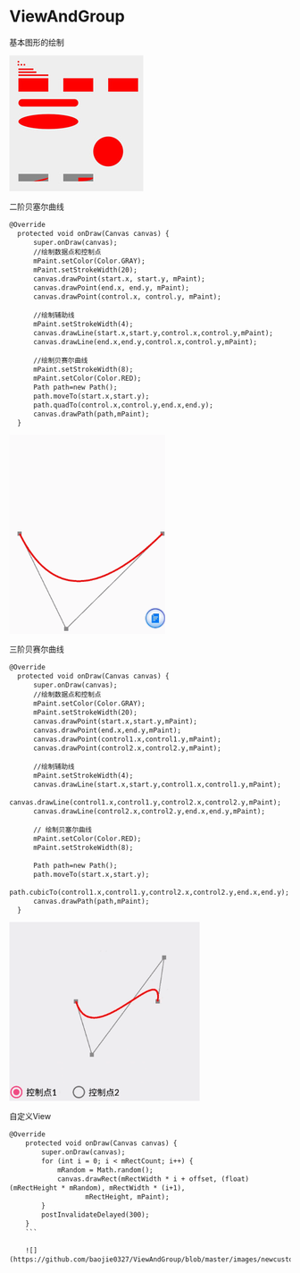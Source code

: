 # ViewAndGroup
基本图形的绘制

![](https://github.com/baojie0327/ViewAndGroup/blob/master/images/basic.jpg)

二阶贝塞尔曲线
```
@Override
  protected void onDraw(Canvas canvas) {
      super.onDraw(canvas);
      //绘制数据点和控制点
      mPaint.setColor(Color.GRAY);
      mPaint.setStrokeWidth(20);
      canvas.drawPoint(start.x, start.y, mPaint);
      canvas.drawPoint(end.x, end.y, mPaint);
      canvas.drawPoint(control.x, control.y, mPaint);

      //绘制辅助线
      mPaint.setStrokeWidth(4);
      canvas.drawLine(start.x,start.y,control.x,control.y,mPaint);
      canvas.drawLine(end.x,end.y,control.x,control.y,mPaint);

      //绘制贝赛尔曲线
      mPaint.setStrokeWidth(8);
      mPaint.setColor(Color.RED);
      Path path=new Path();
      path.moveTo(start.x,start.y);
      path.quadTo(control.x,control.y,end.x,end.y);
      canvas.drawPath(path,mPaint);
  }
  ```
![](https://github.com/baojie0327/ViewAndGroup/blob/master/images/baizer_two.gif)

三阶贝赛尔曲线
```
@Override
  protected void onDraw(Canvas canvas) {
      super.onDraw(canvas);
      //绘制数据点和控制点
      mPaint.setColor(Color.GRAY);
      mPaint.setStrokeWidth(20);
      canvas.drawPoint(start.x,start.y,mPaint);
      canvas.drawPoint(end.x,end.y,mPaint);
      canvas.drawPoint(control1.x,control1.y,mPaint);
      canvas.drawPoint(control2.x,control2.y,mPaint);

      //绘制辅助线
      mPaint.setStrokeWidth(4);
      canvas.drawLine(start.x,start.y,control1.x,control1.y,mPaint);
      canvas.drawLine(control1.x,control1.y,control2.x,control2.y,mPaint);
      canvas.drawLine(control2.x,control2.y,end.x,end.y,mPaint);

      // 绘制贝塞尔曲线
      mPaint.setColor(Color.RED);
      mPaint.setStrokeWidth(8);

      Path path=new Path();
      path.moveTo(start.x,start.y);
      path.cubicTo(control1.x,control1.y,control2.x,control2.y,end.x,end.y);
      canvas.drawPath(path,mPaint);
  }
  ```

![](https://github.com/baojie0327/ViewAndGroup/blob/master/images/baizer_three.gif)

自定义View
```
@Override
    protected void onDraw(Canvas canvas) {
        super.onDraw(canvas);
        for (int i = 0; i < mRectCount; i++) {
            mRandom = Math.random();
            canvas.drawRect(mRectWidth * i + offset, (float) (mRectHeight * mRandom), mRectWidth * (i+1),
                   mRectHeight, mPaint);
        }
        postInvalidateDelayed(300);
    }
    ```
    
    ![](https://github.com/baojie0327/ViewAndGroup/blob/master/images/newcustom.gif)
    
    
